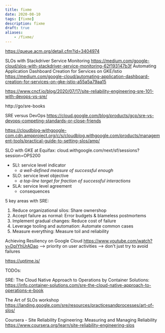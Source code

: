 ```yaml
---
title: fixme
date: 2020-08-10
tags: [fixme]
description: fixme
draft: true
aliases:
    - /fixme/
---
```

https://queue.acm.org/detail.cfm?id=3404974

SLOs with Stackdriver Service Monitoring
https://medium.com/google-cloud/slos-with-stackdriver-service-monitoring-62f193147b3f
Automating Application Dashboard Creation for Services on GKE/Istio
https://medium.com/google-cloud/automating-application-dashboard-creation-for-services-on-gke-istio-a55a5a79aa15

https://www.cncf.io/blog/2020/07/17/site-reliability-engineering-sre-101-with-devops-vs-sre/

http://go/sre-books

SRE versus DevOps
https://cloud.google.com/blog/products/gcp/sre-vs-devops-competing-standards-or-close-friends

https://cloudblog-withgoogle-com.cdn.ampproject.org/c/s/cloudblog.withgoogle.com/products/management-tools/practical-guide-to-setting-slos/amp/

SLO with GKE at Equifax: cloud.withgoogle.com/next/sf/sessions?session=OPS200

- SLI: service level indicator
    - _a well-defined measure of successful enough_
- SLO: service level objective
    - _a top-line target for fraction of successful interactions_
- SLA: service level agreement
    - consequences


5 key areas with SRE:
1. Reduce organizational silos: Share ownershop
2. Accept failure as normal: Error budgets & blameless postmortems
3. Implement gradual changes: Reduce cost of failure
4. Leverage tooling and automation: Automate common cases
5. Measure everything: Measure toil and reliability

Achieving Resiliency on Google Cloud
https://www.youtube.com/watch?v=DplYhUrADao
--> priority on user activities
--> don't just try to avoid failures

https://uptime.is/

TODOs:

SRE: The Cloud Native Approach to Operations by Container Solutions:
https://info.container-solutions.com/sre-the-cloud-native-approach-to-operations-e-book

The Art of SLOs workshop
https://landing.google.com/sre/resources/practicesandprocesses/art-of-slos/

Coursera - Site Reliability Engineering: Measuring and Managing Reliability
https://www.coursera.org/learn/site-reliability-engineering-slos